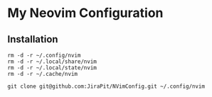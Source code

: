 # My Neovim Configuration

## Installation
```
rm -d -r ~/.config/nvim
rm -d -r ~/.local/share/nvim
rm -d -r ~/.local/state/nvim
rm -d -r ~/.cache/nvim
```
```
git clone git@github.com:JiraPit/NVimConfig.git ~/.config/nvim
```

